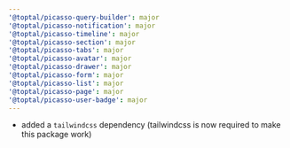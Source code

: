 ```yaml
---
'@toptal/picasso-query-builder': major
'@toptal/picasso-notification': major
'@toptal/picasso-timeline': major
'@toptal/picasso-section': major
'@toptal/picasso-tabs': major
'@toptal/picasso-avatar': major
'@toptal/picasso-drawer': major
'@toptal/picasso-form': major
'@toptal/picasso-list': major
'@toptal/picasso-page': major
'@toptal/picasso-user-badge': major
---
```


- added a `tailwindcss` dependency (tailwindcss is now required to make this package work)
